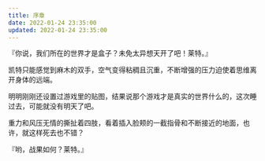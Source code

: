```yaml
---
title: 序章
date: 2022-01-24 23:35:00
updated: 2022-01-24 23:35:00
---
```


『你说，我们所在的世界才是盒子？未免太异想天开了吧！莱特。』

凯特只能感觉到麻木的双手，空气变得粘稠且沉重，不断增强的压力迫使着思维离开身体的远端。

明明刚刚还设置过游戏里的贴图，结果说那个游戏才是真实的世界什么的，这次睡过去，可能就没有明天了吧。

重力和风压无情的撕扯着四肢，看着插入脸颊的一截指骨和不断接近的地面，也许，就这样死去也不错？

『哟，战果如何？莱特。』
